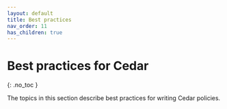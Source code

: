 ```yaml
---
layout: default
title: Best practices
nav_order: 11
has_children: true
---
```



# Best practices for Cedar<a name="best-practices"></a>
{: .no_toc }

The topics in this section describe best practices for writing Cedar policies.
